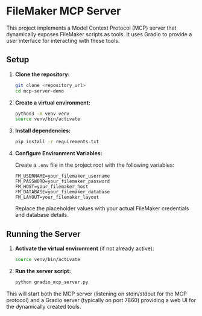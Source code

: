 # FileMaker MCP Server

This project implements a Model Context Protocol (MCP) server that dynamically exposes FileMaker scripts as tools. It uses Gradio to provide a user interface for interacting with these tools.

## Setup

1.  **Clone the repository:**

    ```bash
    git clone <repository_url>
    cd mcp-server-demo
    ```

2.  **Create a virtual environment:**

    ```bash
    python3 -m venv venv
    source venv/bin/activate
    ```

3.  **Install dependencies:**

    ```bash
    pip install -r requirements.txt
    ```

4.  **Configure Environment Variables:**

    Create a `.env` file in the project root with the following variables:

    ```env
    FM_USERNAME=your_filemaker_username
    FM_PASSWORD=your_filemaker_password
    FM_HOST=your_filemaker_host
    FM_DATABASE=your_filemaker_database
    FM_LAYOUT=your_filemaker_layout
    ```

    Replace the placeholder values with your actual FileMaker credentials and database details.

## Running the Server

1.  **Activate the virtual environment** (if not already active):

    ```bash
    source venv/bin/activate
    ```

2.  **Run the server script:**

    ```bash
    python gradio_mcp_server.py
    ```

This will start both the MCP server (listening on stdin/stdout for the MCP protocol) and a Gradio server (typically on port 7860) providing a web UI for the dynamically created tools.
